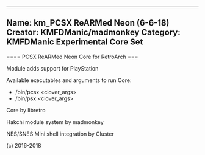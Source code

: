 -----------------------
Name: km_PCSX ReARMed Neon (6-6-18)
Creator: KMFDManic/madmonkey
Category: KMFDManic Experimental Core Set
-----------------------
==== PCSX ReARMed Neon Core for RetroArch ===

Module adds support for PlayStation

Available executables and arguments to run Core:
- /bin/pcsx <rom> <clover_args>
- /bin/psx <rom> <clover_args>

Core by libretro

Hakchi module system by madmonkey

NES/SNES Mini shell integration by Cluster

(c) 2016-2018
